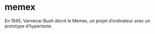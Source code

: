 # memex
En 1945, Vannevar Bush décrit le Memex, un projet d’ordinateur avec un prototype d’hypertexte.
